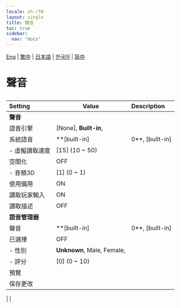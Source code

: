 ```yaml
---
locale: zh-rTW
layout: single
title: 聲音
toc: true
sidebar:
  nav: "docs"
---
```

[Eng](/dancexr/menu/2025.4/chat/voice) | [繁中](/tw/dancexr/menu/2025.4/chat/voice) | [日本語](/jp/dancexr/menu/2025.4/chat/voice) | [한국어](/kr/dancexr/menu/2025.4/chat/voice) | [简中](/zh/dancexr/menu/2025.4/chat/voice)

# 聲音

## 

| Setting | Value | Description |
| :--- | --- | :--- |
|**聲音** | | 
| 語音引擎 |  [None],  **Built-in**,  |  |
| 系統語音 |  **[built-in]|0**,  [built-in]|1,  [built-in]|2,  [built-in]|3,  [built-in]|4,  [built-in]|5,  [built-in]|6,  [built-in]|7,  [built-in]|8,  [built-in]|9,  [built-in]|10,  [built-in]|11,  [built-in]|12,  [built-in]|13,  [built-in]|14,  [built-in]|15,  [built-in]|16,  [built-in]|17,  [built-in]|18,  [built-in]|19,  |  |
|- 虛擬讀取速度 | [15] (10 ~ 50) | 
| 空間化 | OFF | 
|- 音頻3D | [1] (0 ~ 1) | 
| 使用備用 | ON | 
| 讀取玩家輸入 | ON | 
| 讀取描述 | OFF | 
|**語音管理器** | | 
| 聲音 |  **[built-in]|0**,  [built-in]|1,  [built-in]|2,  [built-in]|3,  [built-in]|4,  [built-in]|5,  [built-in]|6,  [built-in]|7,  [built-in]|8,  [built-in]|9,  [built-in]|10,  [built-in]|11,  [built-in]|12,  [built-in]|13,  [built-in]|14,  [built-in]|15,  [built-in]|16,  [built-in]|17,  [built-in]|18,  [built-in]|19,  [built-in]|20,  [built-in]|21,  [built-in]|22,  [built-in]|23,  [built-in]|24,  [built-in]|25,  [built-in]|26,  [built-in]|27,  [built-in]|28,  [built-in]|29,  [built-in]|30,  [built-in]|31,  [built-in]|32,  [built-in]|33,  [built-in]|34,  [built-in]|35,  [built-in]|36,  [built-in]|37,  [built-in]|38,  [built-in]|39,  [built-in]|40,  [built-in]|41,  [built-in]|42,  [built-in]|43,  [built-in]|44,  [built-in]|45,  [built-in]|46,  [built-in]|47,  [built-in]|48,  [built-in]|49,  [built-in]|50,  [built-in]|51,  [built-in]|52,  [built-in]|53,  [built-in]|54,  [built-in]|55,  [built-in]|56,  [built-in]|57,  [built-in]|58,  [built-in]|59,  [built-in]|60,  [built-in]|61,  [built-in]|62,  [built-in]|63,  [built-in]|64,  [built-in]|65,  [built-in]|66,  [built-in]|67,  [built-in]|68,  [built-in]|69,  [built-in]|70,  [built-in]|71,  [built-in]|72,  [built-in]|73,  [built-in]|74,  [built-in]|75,  [built-in]|76,  [built-in]|77,  [built-in]|78,  [built-in]|79,  [built-in]|80,  [built-in]|81,  [built-in]|82,  [built-in]|83,  [built-in]|84,  [built-in]|85,  [built-in]|86,  [built-in]|87,  [built-in]|88,  [built-in]|89,  [built-in]|90,  [built-in]|91,  [built-in]|92,  [built-in]|93,  [built-in]|94,  [built-in]|95,  [built-in]|96,  [built-in]|97,  [built-in]|98,  [built-in]|99,  [built-in]|100,  [built-in]|101,  [built-in]|102,  [built-in]|103,  [built-in]|104,  [built-in]|105,  [built-in]|106,  [built-in]|107,  [built-in]|108,  [built-in]|109,  [built-in]|110,  [built-in]|111,  [built-in]|112,  [built-in]|113,  [built-in]|114,  [built-in]|115,  [built-in]|116,  [built-in]|117,  [built-in]|118,  [built-in]|119,  [built-in]|120,  [built-in]|121,  [built-in]|122,  [built-in]|123,  [built-in]|124,  [built-in]|125,  [built-in]|126,  [built-in]|127,  [built-in]|128,  [built-in]|129,  [built-in]|130,  [built-in]|131,  [built-in]|132,  [built-in]|133,  [built-in]|134,  [built-in]|135,  [built-in]|136,  [built-in]|137,  [built-in]|138,  [built-in]|139,  [built-in]|140,  [built-in]|141,  [built-in]|142,  [built-in]|143,  [built-in]|144,  [built-in]|145,  [built-in]|146,  [built-in]|147,  [built-in]|148,  [built-in]|149,  [built-in]|150,  [built-in]|151,  [built-in]|152,  [built-in]|153,  [built-in]|154,  [built-in]|155,  [built-in]|156,  [built-in]|157,  [built-in]|158,  [built-in]|159,  [built-in]|160,  [built-in]|161,  [built-in]|162,  [built-in]|163,  [built-in]|164,  [built-in]|165,  [built-in]|166,  [built-in]|167,  [built-in]|168,  [built-in]|169,  [built-in]|170,  [built-in]|171,  [built-in]|172,  [built-in]|173,  [built-in]|174,  [built-in]|175,  [built-in]|176,  [built-in]|177,  [built-in]|178,  [built-in]|179,  [built-in]|180,  [built-in]|181,  [built-in]|182,  [built-in]|183,  [built-in]|184,  [built-in]|185,  [built-in]|186,  [built-in]|187,  [built-in]|188,  [built-in]|189,  [built-in]|190,  [built-in]|191,  [built-in]|192,  [built-in]|193,  [built-in]|194,  [built-in]|195,  [built-in]|196,  [built-in]|197,  [built-in]|198,  [built-in]|199,  [built-in]|200,  [built-in]|201,  [built-in]|202,  [built-in]|203,  [built-in]|204,  [built-in]|205,  [built-in]|206,  [built-in]|207,  [built-in]|208,  [built-in]|209,  [built-in]|210,  [built-in]|211,  [built-in]|212,  [built-in]|213,  [built-in]|214,  [built-in]|215,  [built-in]|216,  [built-in]|217,  [built-in]|218,  [built-in]|219,  [built-in]|220,  [built-in]|221,  [built-in]|222,  [built-in]|223,  [built-in]|224,  [built-in]|225,  [built-in]|226,  [built-in]|227,  [built-in]|228,  [built-in]|229,  [built-in]|230,  [built-in]|231,  [built-in]|232,  [built-in]|233,  [built-in]|234,  [built-in]|235,  [built-in]|236,  [built-in]|237,  [built-in]|238,  [built-in]|239,  [built-in]|240,  [built-in]|241,  [built-in]|242,  [built-in]|243,  [built-in]|244,  [built-in]|245,  [built-in]|246,  [built-in]|247,  [built-in]|248,  [built-in]|249,  [built-in]|250,  [built-in]|251,  [built-in]|252,  [built-in]|253,  [built-in]|254,  [built-in]|255,  [built-in]|256,  [built-in]|257,  [built-in]|258,  [built-in]|259,  [built-in]|260,  [built-in]|261,  [built-in]|262,  [built-in]|263,  [built-in]|264,  [built-in]|265,  [built-in]|266,  [built-in]|267,  [built-in]|268,  [built-in]|269,  [built-in]|270,  [built-in]|271,  [built-in]|272,  [built-in]|273,  [built-in]|274,  [built-in]|275,  [built-in]|276,  [built-in]|277,  [built-in]|278,  [built-in]|279,  [built-in]|280,  [built-in]|281,  [built-in]|282,  [built-in]|283,  [built-in]|284,  [built-in]|285,  [built-in]|286,  [built-in]|287,  [built-in]|288,  [built-in]|289,  [built-in]|290,  [built-in]|291,  [built-in]|292,  [built-in]|293,  [built-in]|294,  [built-in]|295,  [built-in]|296,  [built-in]|297,  [built-in]|298,  [built-in]|299,  [built-in]|300,  [built-in]|301,  [built-in]|302,  [built-in]|303,  [built-in]|304,  [built-in]|305,  [built-in]|306,  [built-in]|307,  [built-in]|308,  [built-in]|309,  [built-in]|310,  [built-in]|311,  [built-in]|312,  [built-in]|313,  [built-in]|314,  [built-in]|315,  [built-in]|316,  [built-in]|317,  [built-in]|318,  [built-in]|319,  [built-in]|320,  [built-in]|321,  [built-in]|322,  [built-in]|323,  [built-in]|324,  [built-in]|325,  [built-in]|326,  [built-in]|327,  [built-in]|328,  [built-in]|329,  [built-in]|330,  [built-in]|331,  [built-in]|332,  [built-in]|333,  [built-in]|334,  [built-in]|335,  [built-in]|336,  [built-in]|337,  [built-in]|338,  [built-in]|339,  [built-in]|340,  [built-in]|341,  [built-in]|342,  [built-in]|343,  [built-in]|344,  [built-in]|345,  [built-in]|346,  [built-in]|347,  [built-in]|348,  [built-in]|349,  [built-in]|350,  [built-in]|351,  [built-in]|352,  [built-in]|353,  [built-in]|354,  [built-in]|355,  [built-in]|356,  [built-in]|357,  [built-in]|358,  [built-in]|359,  [built-in]|360,  [built-in]|361,  [built-in]|362,  [built-in]|363,  [built-in]|364,  [built-in]|365,  [built-in]|366,  [built-in]|367,  [built-in]|368,  [built-in]|369,  [built-in]|370,  [built-in]|371,  [built-in]|372,  [built-in]|373,  [built-in]|374,  [built-in]|375,  [built-in]|376,  [built-in]|377,  [built-in]|378,  [built-in]|379,  [built-in]|380,  [built-in]|381,  [built-in]|382,  [built-in]|383,  [built-in]|384,  [built-in]|385,  [built-in]|386,  [built-in]|387,  [built-in]|388,  [built-in]|389,  [built-in]|390,  [built-in]|391,  [built-in]|392,  [built-in]|393,  [built-in]|394,  [built-in]|395,  [built-in]|396,  [built-in]|397,  [built-in]|398,  [built-in]|399,  [built-in]|400,  [built-in]|401,  [built-in]|402,  [built-in]|403,  [built-in]|404,  [built-in]|405,  [built-in]|406,  [built-in]|407,  [built-in]|408,  [built-in]|409,  [built-in]|410,  [built-in]|411,  [built-in]|412,  [built-in]|413,  [built-in]|414,  [built-in]|415,  [built-in]|416,  [built-in]|417,  [built-in]|418,  [built-in]|419,  [built-in]|420,  [built-in]|421,  [built-in]|422,  [built-in]|423,  [built-in]|424,  [built-in]|425,  [built-in]|426,  [built-in]|427,  [built-in]|428,  [built-in]|429,  [built-in]|430,  [built-in]|431,  [built-in]|432,  [built-in]|433,  [built-in]|434,  [built-in]|435,  [built-in]|436,  [built-in]|437,  [built-in]|438,  [built-in]|439,  [built-in]|440,  [built-in]|441,  [built-in]|442,  [built-in]|443,  [built-in]|444,  [built-in]|445,  [built-in]|446,  [built-in]|447,  [built-in]|448,  [built-in]|449,  [built-in]|450,  [built-in]|451,  [built-in]|452,  [built-in]|453,  [built-in]|454,  [built-in]|455,  [built-in]|456,  [built-in]|457,  [built-in]|458,  [built-in]|459,  [built-in]|460,  [built-in]|461,  [built-in]|462,  [built-in]|463,  [built-in]|464,  [built-in]|465,  [built-in]|466,  [built-in]|467,  [built-in]|468,  [built-in]|469,  [built-in]|470,  [built-in]|471,  [built-in]|472,  [built-in]|473,  [built-in]|474,  [built-in]|475,  [built-in]|476,  [built-in]|477,  [built-in]|478,  [built-in]|479,  [built-in]|480,  [built-in]|481,  [built-in]|482,  [built-in]|483,  [built-in]|484,  [built-in]|485,  [built-in]|486,  [built-in]|487,  [built-in]|488,  [built-in]|489,  [built-in]|490,  [built-in]|491,  [built-in]|492,  [built-in]|493,  [built-in]|494,  [built-in]|495,  [built-in]|496,  [built-in]|497,  [built-in]|498,  [built-in]|499,  [built-in]|500,  [built-in]|501,  [built-in]|502,  [built-in]|503,  [built-in]|504,  [built-in]|505,  [built-in]|506,  [built-in]|507,  [built-in]|508,  [built-in]|509,  [built-in]|510,  [built-in]|511,  [built-in]|512,  [built-in]|513,  [built-in]|514,  [built-in]|515,  [built-in]|516,  [built-in]|517,  [built-in]|518,  [built-in]|519,  [built-in]|520,  [built-in]|521,  [built-in]|522,  [built-in]|523,  [built-in]|524,  [built-in]|525,  [built-in]|526,  [built-in]|527,  [built-in]|528,  [built-in]|529,  [built-in]|530,  [built-in]|531,  [built-in]|532,  [built-in]|533,  [built-in]|534,  [built-in]|535,  [built-in]|536,  [built-in]|537,  [built-in]|538,  [built-in]|539,  [built-in]|540,  [built-in]|541,  [built-in]|542,  [built-in]|543,  [built-in]|544,  [built-in]|545,  [built-in]|546,  [built-in]|547,  [built-in]|548,  [built-in]|549,  [built-in]|550,  [built-in]|551,  [built-in]|552,  [built-in]|553,  [built-in]|554,  [built-in]|555,  [built-in]|556,  [built-in]|557,  [built-in]|558,  [built-in]|559,  [built-in]|560,  [built-in]|561,  [built-in]|562,  [built-in]|563,  [built-in]|564,  [built-in]|565,  [built-in]|566,  [built-in]|567,  [built-in]|568,  [built-in]|569,  [built-in]|570,  [built-in]|571,  [built-in]|572,  [built-in]|573,  [built-in]|574,  [built-in]|575,  [built-in]|576,  [built-in]|577,  [built-in]|578,  [built-in]|579,  [built-in]|580,  [built-in]|581,  [built-in]|582,  [built-in]|583,  [built-in]|584,  [built-in]|585,  [built-in]|586,  [built-in]|587,  [built-in]|588,  [built-in]|589,  [built-in]|590,  [built-in]|591,  [built-in]|592,  [built-in]|593,  [built-in]|594,  [built-in]|595,  [built-in]|596,  [built-in]|597,  [built-in]|598,  [built-in]|599,  [built-in]|600,  [built-in]|601,  [built-in]|602,  [built-in]|603,  [built-in]|604,  [built-in]|605,  [built-in]|606,  [built-in]|607,  [built-in]|608,  [built-in]|609,  [built-in]|610,  [built-in]|611,  [built-in]|612,  [built-in]|613,  [built-in]|614,  [built-in]|615,  [built-in]|616,  [built-in]|617,  [built-in]|618,  [built-in]|619,  [built-in]|620,  [built-in]|621,  [built-in]|622,  [built-in]|623,  [built-in]|624,  [built-in]|625,  [built-in]|626,  [built-in]|627,  [built-in]|628,  [built-in]|629,  [built-in]|630,  [built-in]|631,  [built-in]|632,  [built-in]|633,  [built-in]|634,  [built-in]|635,  [built-in]|636,  [built-in]|637,  [built-in]|638,  [built-in]|639,  [built-in]|640,  [built-in]|641,  [built-in]|642,  [built-in]|643,  [built-in]|644,  [built-in]|645,  [built-in]|646,  [built-in]|647,  [built-in]|648,  [built-in]|649,  [built-in]|650,  [built-in]|651,  [built-in]|652,  [built-in]|653,  [built-in]|654,  [built-in]|655,  [built-in]|656,  [built-in]|657,  [built-in]|658,  [built-in]|659,  [built-in]|660,  [built-in]|661,  [built-in]|662,  [built-in]|663,  [built-in]|664,  [built-in]|665,  [built-in]|666,  [built-in]|667,  [built-in]|668,  [built-in]|669,  [built-in]|670,  [built-in]|671,  [built-in]|672,  [built-in]|673,  [built-in]|674,  [built-in]|675,  [built-in]|676,  [built-in]|677,  [built-in]|678,  [built-in]|679,  [built-in]|680,  [built-in]|681,  [built-in]|682,  [built-in]|683,  [built-in]|684,  [built-in]|685,  [built-in]|686,  [built-in]|687,  [built-in]|688,  [built-in]|689,  [built-in]|690,  [built-in]|691,  [built-in]|692,  [built-in]|693,  [built-in]|694,  [built-in]|695,  [built-in]|696,  [built-in]|697,  [built-in]|698,  [built-in]|699,  [built-in]|700,  [built-in]|701,  [built-in]|702,  [built-in]|703,  [built-in]|704,  [built-in]|705,  [built-in]|706,  [built-in]|707,  [built-in]|708,  [built-in]|709,  [built-in]|710,  [built-in]|711,  [built-in]|712,  [built-in]|713,  [built-in]|714,  [built-in]|715,  [built-in]|716,  [built-in]|717,  [built-in]|718,  [built-in]|719,  [built-in]|720,  [built-in]|721,  [built-in]|722,  [built-in]|723,  [built-in]|724,  [built-in]|725,  [built-in]|726,  [built-in]|727,  [built-in]|728,  [built-in]|729,  [built-in]|730,  [built-in]|731,  [built-in]|732,  [built-in]|733,  [built-in]|734,  [built-in]|735,  [built-in]|736,  [built-in]|737,  [built-in]|738,  [built-in]|739,  [built-in]|740,  [built-in]|741,  [built-in]|742,  [built-in]|743,  [built-in]|744,  [built-in]|745,  [built-in]|746,  [built-in]|747,  [built-in]|748,  [built-in]|749,  [built-in]|750,  [built-in]|751,  [built-in]|752,  [built-in]|753,  [built-in]|754,  [built-in]|755,  [built-in]|756,  [built-in]|757,  [built-in]|758,  [built-in]|759,  [built-in]|760,  [built-in]|761,  [built-in]|762,  [built-in]|763,  [built-in]|764,  [built-in]|765,  [built-in]|766,  [built-in]|767,  [built-in]|768,  [built-in]|769,  [built-in]|770,  [built-in]|771,  [built-in]|772,  [built-in]|773,  [built-in]|774,  [built-in]|775,  [built-in]|776,  [built-in]|777,  [built-in]|778,  [built-in]|779,  [built-in]|780,  [built-in]|781,  [built-in]|782,  [built-in]|783,  [built-in]|784,  [built-in]|785,  [built-in]|786,  [built-in]|787,  [built-in]|788,  [built-in]|789,  [built-in]|790,  [built-in]|791,  [built-in]|792,  [built-in]|793,  [built-in]|794,  [built-in]|795,  [built-in]|796,  [built-in]|797,  [built-in]|798,  [built-in]|799,  [built-in]|800,  [built-in]|801,  [built-in]|802,  [built-in]|803,  [built-in]|804,  [built-in]|805,  [built-in]|806,  [built-in]|807,  [built-in]|808,  [built-in]|809,  [built-in]|810,  [built-in]|811,  [built-in]|812,  [built-in]|813,  [built-in]|814,  [built-in]|815,  [built-in]|816,  [built-in]|817,  [built-in]|818,  [built-in]|819,  [built-in]|820,  [built-in]|821,  [built-in]|822,  [built-in]|823,  [built-in]|824,  [built-in]|825,  [built-in]|826,  [built-in]|827,  [built-in]|828,  [built-in]|829,  [built-in]|830,  [built-in]|831,  [built-in]|832,  [built-in]|833,  [built-in]|834,  [built-in]|835,  [built-in]|836,  [built-in]|837,  [built-in]|838,  [built-in]|839,  [built-in]|840,  [built-in]|841,  [built-in]|842,  [built-in]|843,  [built-in]|844,  [built-in]|845,  [built-in]|846,  [built-in]|847,  [built-in]|848,  [built-in]|849,  [built-in]|850,  [built-in]|851,  [built-in]|852,  [built-in]|853,  [built-in]|854,  [built-in]|855,  [built-in]|856,  [built-in]|857,  [built-in]|858,  [built-in]|859,  [built-in]|860,  [built-in]|861,  [built-in]|862,  [built-in]|863,  [built-in]|864,  [built-in]|865,  [built-in]|866,  [built-in]|867,  [built-in]|868,  [built-in]|869,  [built-in]|870,  [built-in]|871,  [built-in]|872,  [built-in]|873,  [built-in]|874,  [built-in]|875,  [built-in]|876,  [built-in]|877,  [built-in]|878,  [built-in]|879,  [built-in]|880,  [built-in]|881,  [built-in]|882,  [built-in]|883,  [built-in]|884,  [built-in]|885,  [built-in]|886,  [built-in]|887,  [built-in]|888,  [built-in]|889,  [built-in]|890,  [built-in]|891,  [built-in]|892,  [built-in]|893,  [built-in]|894,  [built-in]|895,  [built-in]|896,  [built-in]|897,  [built-in]|898,  [built-in]|899,  [built-in]|900,  [built-in]|901,  [built-in]|902,  [built-in]|903,  |  |
| 已選擇 | OFF | 
|- 性別 | **Unknown**, Male, Female,  | 
|- 評分 | [0] (0 ~ 10) | 
| 預覽 || 
| 保存更改 || 
|
|
